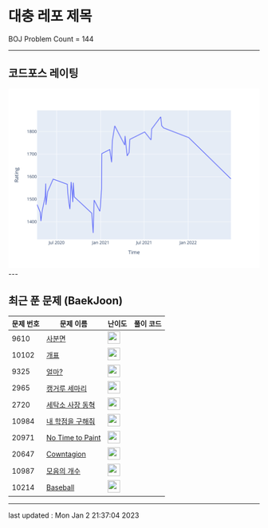 # 대충 레포 제목

BOJ Problem Count = 144

---

## 코드포스 레이팅
[![Rating Graph](./cfStats.svg)](https://github.com/ingyu1008/Algorithm-Problem-Solving/blob/master/cfStats.html)---

## 최근 푼 문제 (BaekJoon)
| 문제 번호 | 문제 이름 | 난이도 | 풀이 코드 |
| --- | --- | --- | --- |
| 9610 | [사분면](https://www.acmicpc.net/problem/9610) | <img height="25px" width="25px=" src="https://static.solved.ac/tier_small/3.svg"/> |  |
| 10102 | [개표](https://www.acmicpc.net/problem/10102) | <img height="25px" width="25px=" src="https://static.solved.ac/tier_small/3.svg"/> |  |
| 9325 | [얼마?](https://www.acmicpc.net/problem/9325) | <img height="25px" width="25px=" src="https://static.solved.ac/tier_small/3.svg"/> |  |
| 2965 | [캥거루 세마리](https://www.acmicpc.net/problem/2965) | <img height="25px" width="25px=" src="https://static.solved.ac/tier_small/3.svg"/> |  |
| 2720 | [세탁소 사장 동혁](https://www.acmicpc.net/problem/2720) | <img height="25px" width="25px=" src="https://static.solved.ac/tier_small/3.svg"/> |  |
| 10984 | [내 학점을 구해줘](https://www.acmicpc.net/problem/10984) | <img height="25px" width="25px=" src="https://static.solved.ac/tier_small/3.svg"/> |  |
| 20971 | [No Time to Paint](https://www.acmicpc.net/problem/20971) | <img height="25px" width="25px=" src="https://static.solved.ac/tier_small/14.svg"/> |  |
| 20647 | [Cowntagion](https://www.acmicpc.net/problem/20647) | <img height="25px" width="25px=" src="https://static.solved.ac/tier_small/13.svg"/> |  |
| 10987 | [모음의 개수](https://www.acmicpc.net/problem/10987) | <img height="25px" width="25px=" src="https://static.solved.ac/tier_small/3.svg"/> |  |
| 10214 | [Baseball](https://www.acmicpc.net/problem/10214) | <img height="25px" width="25px=" src="https://static.solved.ac/tier_small/3.svg"/> |  |


---

last updated : Mon Jan  2 21:37:04 2023

